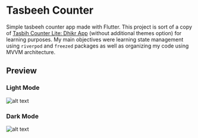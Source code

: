 # Tasbeeh Counter

Simple tasbeeh counter app made with Flutter. This project is sort of a copy of [Tasbih Counter Lite: Dhikr App](https://play.google.com/store/apps/details?id=com.sevapp.tasbih_counter_lite_zikir&hl=en&gl=US) (without additional themes option) for learning purposes. My main objectives were learning state management using `riverpod` and `freezed` packages as well as organizing my code using MVVM architecture.

## Preview

### Light Mode

![alt text](https://github.com/n4ff4h/tasbeeh_counter/blob/main/.github/tasbeeh_counter_light.jpeg?raw=true)

### Dark Mode

![alt text](https://github.com/n4ff4h/tasbeeh_counter/blob/main/.github/tasbeeh_counter_dark.jpeg?raw=true)
